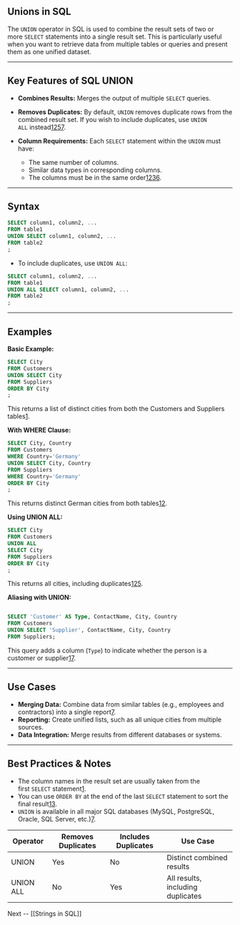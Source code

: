 ## Unions in SQL

The `UNION` operator in SQL is used to combine the result sets of two or more `SELECT` statements into a single result set. This is particularly useful when you want to retrieve data from multiple tables or queries and present them as one unified dataset.

---

## **Key Features of SQL UNION**

- **Combines Results:** Merges the output of multiple `SELECT` queries.
    
- **Removes Duplicates:** By default, `UNION` removes duplicate rows from the combined result set. If you wish to include duplicates, use `UNION ALL` instead[1](https://www.w3schools.com/sql/sql_union.asp)[2](https://www.programiz.com/sql/union)[5](https://docs.oracle.com/en/database/oracle/oracle-database/18/sqlrf/The-UNION-ALL-INTERSECT-MINUS-Operators.html)[7](https://hightouch.com/sql-dictionary/sql-union).
    
- **Column Requirements:** Each `SELECT` statement within the `UNION` must have:
    
    - The same number of columns.
    - Similar data types in corresponding columns.
    - The columns must be in the same order[1](https://www.w3schools.com/sql/sql_union.asp)[2](https://www.programiz.com/sql/union)[3](https://www.sqlshack.com/sql-union-overview-usage-and-examples/)[6](https://trainings.internshala.com/blog/sql-union/).

---

## **Syntax**

```sql
SELECT column1, column2, ... 
FROM table1 
UNION SELECT column1, column2, ... 
FROM table2
;
```
- To include duplicates, use `UNION ALL`:
```sql
SELECT column1, column2, ... 
FROM table1 
UNION ALL SELECT column1, column2, ... 
FROM table2
;
```
---

## **Examples**

**Basic Example:**

```sql
SELECT City 
FROM Customers 
UNION SELECT City 
FROM Suppliers 
ORDER BY City
;
```
This returns a list of distinct cities from both the Customers and Suppliers tables[1](https://www.w3schools.com/sql/sql_union.asp).

**With WHERE Clause:**
```sql
SELECT City, Country 
FROM Customers 
WHERE Country='Germany' 
UNION SELECT City, Country 
FROM Suppliers 
WHERE Country='Germany' 
ORDER BY City
;
```
This returns distinct German cities from both tables[1](https://www.w3schools.com/sql/sql_union.asp)[2](https://www.programiz.com/sql/union).

**Using UNION ALL:**

```sql
SELECT City 
FROM Customers 
UNION ALL 
SELECT City 
FROM Suppliers 
ORDER BY City
;
```
This returns all cities, including duplicates[1](https://www.w3schools.com/sql/sql_union.asp)[2](https://www.programiz.com/sql/union)[5](https://docs.oracle.com/en/database/oracle/oracle-database/18/sqlrf/The-UNION-ALL-INTERSECT-MINUS-Operators.html).

**Aliasing with UNION:**

```sql

SELECT 'Customer' AS Type, ContactName, City, Country 
FROM Customers 
UNION SELECT 'Supplier', ContactName, City, Country 
FROM Suppliers;
```
This query adds a column (`Type`) to indicate whether the person is a customer or supplier[1](https://www.w3schools.com/sql/sql_union.asp)[7](https://hightouch.com/sql-dictionary/sql-union).

---

## **Use Cases**

- **Merging Data:** Combine data from similar tables (e.g., employees and contractors) into a single report[7](https://hightouch.com/sql-dictionary/sql-union).
- **Reporting:** Create unified lists, such as all unique cities from multiple sources.
- **Data Integration:** Merge results from different databases or systems.

---

## **Best Practices & Notes**

- The column names in the result set are usually taken from the first `SELECT` statement[1](https://www.w3schools.com/sql/sql_union.asp).
- You can use `ORDER BY` at the end of the last `SELECT` statement to sort the final result[1](https://www.w3schools.com/sql/sql_union.asp)[3](https://www.sqlshack.com/sql-union-overview-usage-and-examples/).
- `UNION` is available in all major SQL databases (MySQL, PostgreSQL, Oracle, SQL Server, etc.)[7](https://hightouch.com/sql-dictionary/sql-union).

| Operator  | Removes Duplicates | Includes Duplicates | Use Case                          |
| --------- | ------------------ | ------------------- | --------------------------------- |
| UNION     | Yes                | No                  | Distinct combined results         |
| UNION ALL | No                 | Yes                 | All results, including duplicates |

Next -- [[Strings in SQL]]